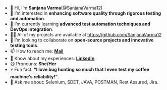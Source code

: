 
- 👋 Hi, I’m **Sanjana Varma**(@SanjanaVarma12) 
- 👀 I’m interested in **enhancing software quality through rigorous testing and automation**.
- 🌱 I’m currently learning **advanced test automation techniques and DevOps integration**.
- 👨‍💻 All of my projects are available at https://github.com/SanjanaVarma12
- 💞️ I’m looking to collaborate on **open-source projects and innovative testing tools**.
- 📫 How to reach me: **[Mail](mailto:sanjanavarma097@example.com)**
- 📄 Know about my experiences: **[LinkedIn](https://www.linkedin.com/in/sanjanavarma)**
- 😄 Pronouns: **She/Her**
- ⚡ Fun fact: **“I love bug hunting so much that I even test my coffee machine's reliability!”**.
- 💬 Ask me about: Selenium, SDET, JAVA, POSTMAN, Rest Assured, Jira.

<!---
SanjanaVarma12/SanjanaVarma12 is a ✨ special ✨ repository because its `README.md` (this file) appears on your GitHub profile.
You can click the Preview link to take a look at your changes.
--->
